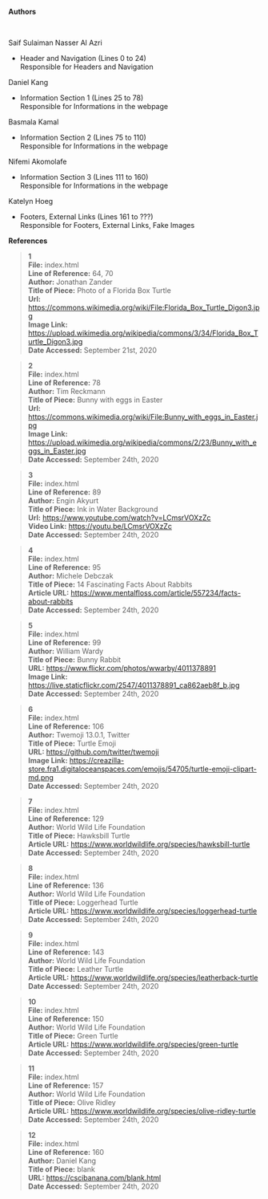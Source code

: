 **Authors**

<br>

Saif Sulaiman Nasser Al Azri
* Header and Navigation (Lines 0 to 24) <br> Responsible for Headers and Navigation

Daniel Kang 
* Information Section 1 (Lines 25 to 78) <br> Responsible for Informations in the webpage

Basmala Kamal
* Information Section 2 (Lines 75 to 110) <br> Responsible for Informations in the webpage

Nifemi Akomolafe
* Information Section 3 (Lines 111 to 160) <br> Responsible for Informations in the webpage

Katelyn Hoeg
* Footers, External Links (Lines 161 to ???) <br> Responsible for Footers, External Links, Fake Images



**References**

> 
>**1** <br>
**File:** index.html <br>
**Line of Reference:** 64, 70 <br>
**Author:** Jonathan Zander <br>
**Title of Piece:** Photo of a Florida Box Turtle <br>
**Url:** https://commons.wikimedia.org/wiki/File:Florida_Box_Turtle_Digon3.jpg <br>
**Image Link:** https://upload.wikimedia.org/wikipedia/commons/3/34/Florida_Box_Turtle_Digon3.jpg <br>
**Date Accessed:** September 21st, 2020

>
>**2** <br>
**File:** index.html <br>
**Line of Reference:** 78 <br>
**Author:** Tim Reckmann <br>
**Title of Piece:** Bunny with eggs in Easter <br>
**Url:** https://commons.wikimedia.org/wiki/File:Bunny_with_eggs_in_Easter.jpg <br>
**Image Link:** https://upload.wikimedia.org/wikipedia/commons/2/23/Bunny_with_eggs_in_Easter.jpg <br>
**Date Accessed:** September 24th, 2020

>
>**3** <br>
**File:** index.html <br>
**Line of Reference:** 89 <br>
**Author:** Engin Akyurt <br>
**Title of Piece:** Ink in Water Background <br>
**Url:** https://www.youtube.com/watch?v=LCmsrVOXzZc <br>
**Video Link:** https://youtu.be/LCmsrVOXzZc <br>
**Date Accessed:** September 24th, 2020

>
>**4** <br>
**File:** index.html <br>
**Line of Reference:** 95 <br>
**Author:** Michele Debczak <br>
**Title of Piece:** 14 Fascinating Facts About Rabbits <br>
**Article URL:** https://www.mentalfloss.com/article/557234/facts-about-rabbits <br>
**Date Accessed:** September 24th, 2020

>
>**5** <br>
**File:** index.html <br>
**Line of Reference:** 99 <br>
**Author:** William Wardy <br>
**Title of Piece:** Bunny Rabbit <br>
**URL:** https://www.flickr.com/photos/wwarby/4011378891 <br>
**Image Link:** https://live.staticflickr.com/2547/4011378891_ca862aeb8f_b.jpg <br>
**Date Accessed:** September 24th, 2020

>
>**6** <br>
**File:** index.html <br>
**Line of Reference:** 106 <br>
**Author:** Twemoji 13.0.1, Twitter <br>
**Title of Piece:** Turtle Emoji <br>
**URL:** https://github.com/twitter/twemoji <br>
**Image Link:** https://creazilla-store.fra1.digitaloceanspaces.com/emojis/54705/turtle-emoji-clipart-md.png <br>
**Date Accessed:** September 24th, 2020

>
>**7** <br>
**File:** index.html <br>
**Line of Reference:** 129 <br>
**Author:** World Wild Life Foundation <br>
**Title of Piece:** Hawksbill Turtle <br>
**Article URL:** https://www.worldwildlife.org/species/hawksbill-turtle <br>
**Date Accessed:** September 24th, 2020

>
>**8** <br>
**File:** index.html <br>
**Line of Reference:** 136 <br>
**Author:** World Wild Life Foundation <br>
**Title of Piece:** Loggerhead Turtle <br>
**Article URL:** https://www.worldwildlife.org/species/loggerhead-turtle <br>
**Date Accessed:** September 24th, 2020

>
>**9** <br>
**File:** index.html <br>
**Line of Reference:** 143 <br>
**Author:** World Wild Life Foundation <br>
**Title of Piece:** Leather Turtle <br>
**Article URL:** https://www.worldwildlife.org/species/leatherback-turtle <br>
**Date Accessed:** September 24th, 2020

>
>**10** <br>
**File:** index.html <br>
**Line of Reference:** 150 <br>
**Author:** World Wild Life Foundation <br>
**Title of Piece:** Green Turtle <br>
**Article URL:** https://www.worldwildlife.org/species/green-turtle <br>
**Date Accessed:** September 24th, 2020

>
>**11** <br>
**File:** index.html <br>
**Line of Reference:** 157 <br>
**Author:** World Wild Life Foundation <br>
**Title of Piece:** Olive Ridley <br>
**Article URL:** https://www.worldwildlife.org/species/olive-ridley-turtle <br>
**Date Accessed:** September 24th, 2020

>
>**12** <br>
**File:** index.html <br>
**Line of Reference:** 160 <br>
**Author:** Daniel Kang <br>
**Title of Piece:** blank <br>
**URL:** https://cscibanana.com/blank.html <br>
**Date Accessed:** September 24th, 2020